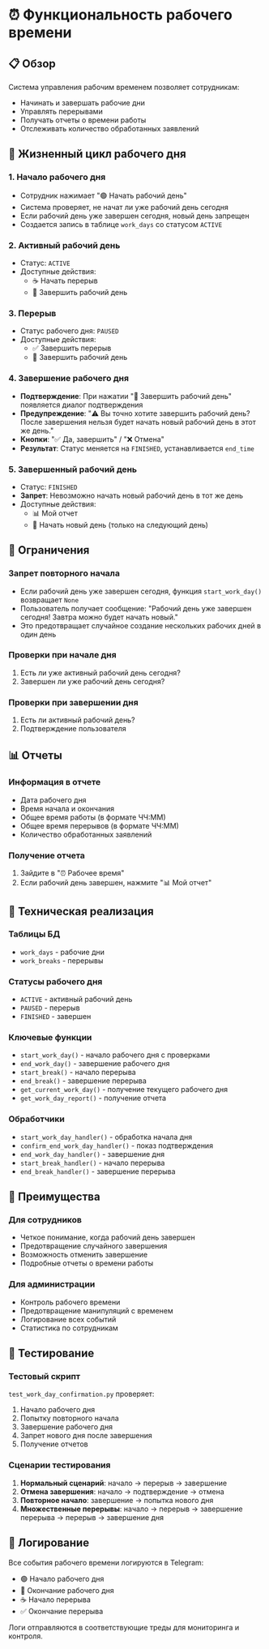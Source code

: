 # ⏰ Функциональность рабочего времени

## 📋 Обзор

Система управления рабочим временем позволяет сотрудникам:
- Начинать и завершать рабочие дни
- Управлять перерывами
- Получать отчеты о времени работы
- Отслеживать количество обработанных заявлений

## 🔄 Жизненный цикл рабочего дня

### 1. Начало рабочего дня
- Сотрудник нажимает "🟢 Начать рабочий день"
- Система проверяет, не начат ли уже рабочий день сегодня
- Если рабочий день уже завершен сегодня, новый день запрещен
- Создается запись в таблице `work_days` со статусом `ACTIVE`

### 2. Активный рабочий день
- Статус: `ACTIVE`
- Доступные действия:
  - ☕ Начать перерыв
  - 🔴 Завершить рабочий день

### 3. Перерыв
- Статус рабочего дня: `PAUSED`
- Доступные действия:
  - ✅ Завершить перерыв
  - 🔴 Завершить рабочий день

### 4. Завершение рабочего дня
- **Подтверждение**: При нажатии "🔴 Завершить рабочий день" появляется диалог подтверждения
- **Предупреждение**: "⚠️ Вы точно хотите завершить рабочий день? После завершения нельзя будет начать новый рабочий день в этот же день."
- **Кнопки**: "✅ Да, завершить" / "❌ Отмена"
- **Результат**: Статус меняется на `FINISHED`, устанавливается `end_time`

### 5. Завершенный рабочий день
- Статус: `FINISHED`
- **Запрет**: Невозможно начать новый рабочий день в тот же день
- Доступные действия:
  - 📊 Мой отчет
  - 🔄 Начать новый день (только на следующий день)

## 🚫 Ограничения

### Запрет повторного начала
- Если рабочий день уже завершен сегодня, функция `start_work_day()` возвращает `None`
- Пользователь получает сообщение: "Рабочий день уже завершен сегодня! Завтра можно будет начать новый."
- Это предотвращает случайное создание нескольких рабочих дней в один день

### Проверки при начале дня
1. Есть ли уже активный рабочий день сегодня?
2. Завершен ли уже рабочий день сегодня?

### Проверки при завершении дня
1. Есть ли активный рабочий день?
2. Подтверждение пользователя

## 📊 Отчеты

### Информация в отчете
- Дата рабочего дня
- Время начала и окончания
- Общее время работы (в формате ЧЧ:ММ)
- Общее время перерывов (в формате ЧЧ:ММ)
- Количество обработанных заявлений

### Получение отчета
1. Зайдите в "⏰ Рабочее время"
2. Если рабочий день завершен, нажмите "📊 Мой отчет"

## 🔧 Техническая реализация

### Таблицы БД
- `work_days` - рабочие дни
- `work_breaks` - перерывы

### Статусы рабочего дня
- `ACTIVE` - активный рабочий день
- `PAUSED` - перерыв
- `FINISHED` - завершен

### Ключевые функции
- `start_work_day()` - начало рабочего дня с проверками
- `end_work_day()` - завершение рабочего дня
- `start_break()` - начало перерыва
- `end_break()` - завершение перерыва
- `get_current_work_day()` - получение текущего рабочего дня
- `get_work_day_report()` - получение отчета

### Обработчики
- `start_work_day_handler()` - обработка начала дня
- `confirm_end_work_day_handler()` - показ подтверждения
- `end_work_day_handler()` - завершение дня
- `start_break_handler()` - начало перерыва
- `end_break_handler()` - завершение перерыва

## 🎯 Преимущества

### Для сотрудников
- Четкое понимание, когда рабочий день завершен
- Предотвращение случайного завершения
- Возможность отменить завершение
- Подробные отчеты о времени работы

### Для администрации
- Контроль рабочего времени
- Предотвращение манипуляций с временем
- Логирование всех событий
- Статистика по сотрудникам

## 🧪 Тестирование

### Тестовый скрипт
`test_work_day_confirmation.py` проверяет:
1. Начало рабочего дня
2. Попытку повторного начала
3. Завершение рабочего дня
4. Запрет нового дня после завершения
5. Получение отчетов

### Сценарии тестирования
1. **Нормальный сценарий**: начало → перерыв → завершение
2. **Отмена завершения**: начало → подтверждение → отмена
3. **Повторное начало**: завершение → попытка нового дня
4. **Множественные перерывы**: начало → перерыв → завершение перерыва → перерыв → завершение дня

## 📝 Логирование

Все события рабочего времени логируются в Telegram:
- 🟢 Начало рабочего дня
- 🔴 Окончание рабочего дня
- ☕ Начало перерыва
- ✅ Окончание перерыва

Логи отправляются в соответствующие треды для мониторинга и контроля. 